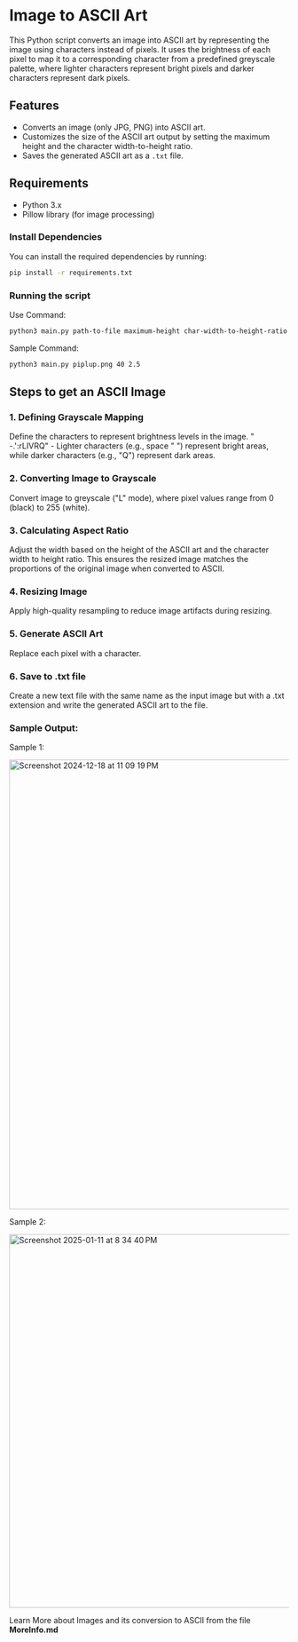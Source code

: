 # Image to ASCII Art

This Python script converts an image into ASCII art by representing the image using characters instead of pixels. It uses the brightness of each pixel to map it to a corresponding character from a predefined greyscale palette, where lighter characters represent bright pixels and darker characters represent dark pixels.

## Features

- Converts an image (only JPG, PNG) into ASCII art.
- Customizes the size of the ASCII art output by setting the maximum height and the character width-to-height ratio.
- Saves the generated ASCII art as a `.txt` file.

## Requirements

- Python 3.x
- Pillow library (for image processing)

### Install Dependencies

You can install the required dependencies by running:

```bash
pip install -r requirements.txt
```

### Running the script

Use Command:

```bash
python3 main.py path-to-file maximum-height char-width-to-height-ratio
```

Sample Command:

```bash
python3 main.py piplup.png 40 2.5
```

## Steps to get an ASCII Image

### 1. Defining Grayscale Mapping
Define the characters to represent brightness levels in the image. " -.':rLIVRQ" - Lighter characters (e.g., space " ") represent bright areas, while darker characters (e.g., "Q") represent dark areas.

### 2. Converting Image to Grayscale
Convert image to greyscale ("L" mode), where pixel values range from 0 (black) to 255 (white).

### 3. Calculating Aspect Ratio
Adjust the width based on the height of the ASCII art and the character width to height ratio. This ensures the resized image matches the proportions of the original image when converted to ASCII.

### 4. Resizing Image
Apply high-quality resampling to reduce image artifacts during resizing.

### 5. Generate ASCII Art
Replace each pixel with a character.

### 6. Save to .txt file
Create a new text file with the same name as the input image but with a .txt extension and write the generated ASCII art to the file.

### Sample Output:

Sample 1:

<img width="810" alt="Screenshot 2024-12-18 at 11 09 19 PM" src="https://github.com/user-attachments/assets/c1f10d8e-d6d4-4d1b-8a9e-28b58875ab6d" />


Sample 2:

<img width="673" alt="Screenshot 2025-01-11 at 8 34 40 PM" src="https://github.com/user-attachments/assets/81ff974d-6fb9-402b-aa69-eb697a9d6e82" />


Learn More about Images and its conversion to ASCII from the file **MoreInfo.md**
